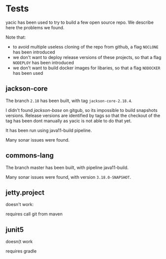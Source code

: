 # Tests

yacic has been used to try to build a few open source repo. We describe here the problems we found.

Note that:

- to avoid multiple useless cloning of the repo from github, a flag `NOCLONE` has been introduced
- we don't want to deploy release versions of these projects, so that a flag `NODEPLOY` has been introduced
- we don't want to build docker images for libaries, so that a flag `NODOCKER` has been used

## jackson-core

The branch `2.18` has been built, with tag `jackson-core-2.18.4`.

I didn't found *jackson-base* on gitgub, so its impossible to build snapshots versions.
Release versions are identified by tags so that the checkout of the tag has been dont manually
as yacic is not able to do that yet.

It has been run using java11-build pipeline.

Many sonar issues were found.

## commons-lang

The branch master has been built, with pipeline java11-build.

Many sonar issues were found, with version `3.18.0-SNAPSHOT`.

## jetty.project

doesn't work:

requires call git from maven

## junit5

doesn(t work

requires gradle


